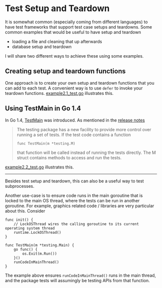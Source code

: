 # Test Setup and Teardown

It is somewhat common (especially coming from different languages) to have test frameworks that support test case setups and teardowns. 
Some common examples that would be useful to have setup and teardown

* loading a file and cleaning that up afterwards
* database setup and teardown

I will share two different ways to achieve these using some examples.

## Creating setup and teardown functions

One approach is to create your own setup and teardown functions that you can add to each test. A convenient way is to use `defer` to invoke your teardown functions. [example2.1_test.go](./example2.1_test.go) illustrates this.

## Using TestMain in Go 1.4

In Go 1.4, [TestMain](https://pkg.go.dev/testing#hdr-Main) was introduced. As mentioned in the [release notes](https://golang.org/doc/go1.4)

> The testing package has a new facility to provide more control over running a set of tests. If the test code contains a function
>```
>func TestMain(m *testing.M)
>```
> that function will be called instead of running the tests directly. The M struct contains methods to access and run the tests.

[example2.2_test.go](./example2.2_test.go) illustrates this.

---

Besides test setup and teardown, this can also be a useful way to test subprocesses. 

Another use-case is to ensure code runs in the main goroutine that is locked to the main OS thread, where the tests can be run in another goroutine. For example, graphics related code / libraries are very particular about this. Consider

```
func init() {
    // LockOSThread wires the calling goroutine to its current operating system thread
    runtime.LockOSThread() 
}

func TestMain(m *testing.Main) {
    go func() {
        os.Exit(m.Run())
    }()
    runCodeInMainThread()
}
```

The example above ensures `runCodeInMainThread()` runs in the main thread, and the package tests will assumingly be testing APIs from that function.

